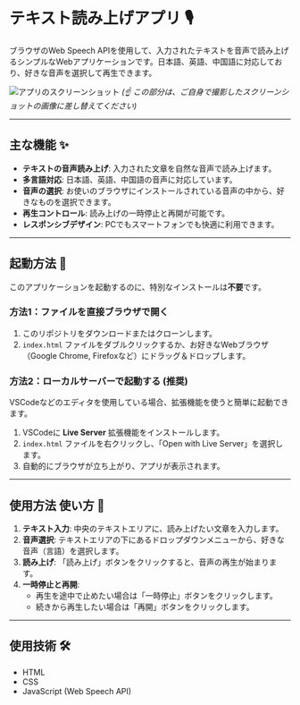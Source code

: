 # テキスト読み上げアプリ 🎙️

ブラウザのWeb Speech APIを使用して、入力されたテキストを音声で読み上げるシンプルなWebアプリケーションです。日本語、英語、中国語に対応しており、好きな音声を選択して再生できます。

![アプリのスクリーンショット](https://i.imgur.com/example.png)
*(☝️ この部分は、ご自身で撮影したスクリーンショットの画像に差し替えてください)*

---

## 主な機能 ✨

* **テキストの音声読み上げ**: 入力された文章を自然な音声で読み上げます。
* **多言語対応**: 日本語、英語、中国語の音声に対応しています。
* **音声の選択**: お使いのブラウザにインストールされている音声の中から、好きなものを選択できます。
* **再生コントロール**: 読み上げの一時停止と再開が可能です。
* **レスポンシブデザイン**: PCでもスマートフォンでも快適に利用できます。

---

## 起動方法 🚀

このアプリケーションを起動するのに、特別なインストールは**不要**です。

### 方法1：ファイルを直接ブラウザで開く

1.  このリポジトリをダウンロードまたはクローンします。
2.  `index.html` ファイルをダブルクリックするか、お好きなWebブラウザ（Google Chrome, Firefoxなど）にドラッグ＆ドロップします。

### 方法2：ローカルサーバーで起動する (推奨)

VSCodeなどのエディタを使用している場合、拡張機能を使うと簡単に起動できます。

1.  VSCodeに **Live Server** 拡張機能をインストールします。
2.  `index.html` ファイルを右クリックし、「Open with Live Server」を選択します。
3.  自動的にブラウザが立ち上がり、アプリが表示されます。

---

## 使用方法 使い方 📝

1.  **テキスト入力**: 中央のテキストエリアに、読み上げたい文章を入力します。
2.  **音声選択**: テキストエリアの下にあるドロップダウンメニューから、好きな音声（言語）を選択します。
3.  **読み上げ**: 「読み上げ」ボタンをクリックすると、音声の再生が始まります。
4.  **一時停止と再開**:
    * 再生を途中で止めたい場合は「一時停止」ボタンをクリックします。
    * 続きから再生したい場合は「再開」ボタンをクリックします。

---

## 使用技術 🛠️

* HTML
* CSS
* JavaScript (Web Speech API)
